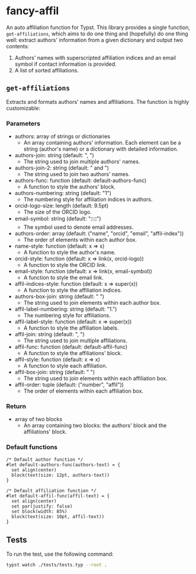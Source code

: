 # fancy-affil

An auto affiliation function for Typst. This library provides a single function, `get-affiliations`, which aims to do one thing and (hopefully) do one thing well: extract authors' information from a given dictionary and output two contents:
1. Authors' names with superscripted affiliation indices and an email symbol if contact information is provided.
2. A list of sorted affiliations.

<!-- ## Example
![Example Output](assets/tests-light.png#gh-light-mode-only)
![Example Output](assets/tests-dark.png#gh-dark-mode-only) -->

## `get-affiliations`
Extracts and formats authors' names and affiliations. The function is highly customizable:

### Parameters
- authors: array of strings or dictionaries
    * An array containing authors' information. Each element can be a string (author's name) or a dictionary with detailed information.
- authors-join: string (default: ", ")
    * The string used to join multiple authors' names.
- authors-join-2: string (default: " and ")
    * The string used to join two authors' names.
- authors-func: function (default: default-authors-func)
    * A function to style the authors' block.
- authors-numbering: string (default: "1")
    * The numbering style for affiliation indices in authors.
- orcid-logo-size: length (default: 9.5pt)
    * The size of the ORCID logo.
- email-symbol: string (default: "🖂")
    * The symbol used to denote email addresses.
- authors-order: array (default: ("name", "orcid", "email", "affil-index"))
    * The order of elements within each author box.
- name-style: function (default: x => x)
    * A function to style the author's name.
- orcid-style: function (default: x => link(x, orcid-logo))
    * A function to style the ORCID link.
- email-style: function (default: x => link(x, email-symbol))
    * A function to style the email link.
- affil-indices-style: function (default: x => super(x))
    * A function to style the affiliation indices.
- authors-box-join: string (default: " ")
    * The string used to join elements within each author box.
- affil-label-numbering: string (default: "1.")
    * The numbering style for affiliations.
- affil-label-style: function (default: x => super(x))
    * A function to style the affiliation labels.
- affil-join: string (default: ", ")
    * The string used to join multiple affiliations.
- affil-func: function (default: default-affil-func)
    * A function to style the affiliations' block.
- affil-style: function (default: x => x)
    * A function to style each affiliation.
- affil-box-join: string (default: " ")
    * The string used to join elements within each affiliation box.
- affil-order: tuple (default: ("number", "affil"))
    * The order of elements within each affiliation box.

### Return
- array of two blocks
    * An array containing two blocks: the authors' block and the affiliations' block.

### Default functions
```typst
/* Default author function */
#let default-authors-func(authors-text) = {
  set align(center)
  block(text(size: 12pt, authors-text))
}

/* Default affiliation function */
#let default-affil-func(affil-text) = {
  set align(center)
  set par(justify: false)
  set block(width: 85%)
  block(text(size: 10pt, affil-text))
}
```

## Tests

To run the test, use the following command:

```bash
typst watch ./tests/tests.typ --root .